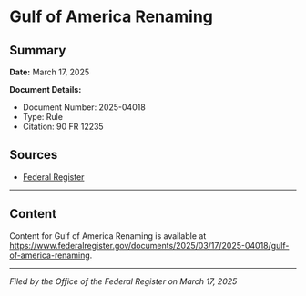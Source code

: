 # Gulf of America Renaming

## Summary

**Date:** March 17, 2025

**Document Details:**
- Document Number: 2025-04018
- Type: Rule
- Citation: 90 FR 12235

## Sources
- [Federal Register](https://www.federalregister.gov/documents/2025/03/17/2025-04018/gulf-of-america-renaming)

---

## Content

Content for Gulf of America Renaming is available at https://www.federalregister.gov/documents/2025/03/17/2025-04018/gulf-of-america-renaming.

---

*Filed by the Office of the Federal Register on March 17, 2025*
